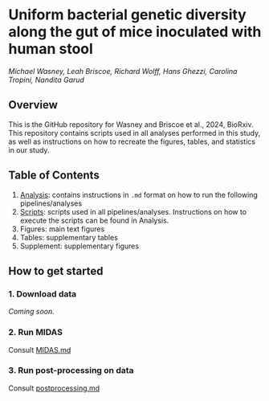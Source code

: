 # Uniform bacterial genetic diversity along the gut of mice inoculated with human stool
*Michael Wasney, Leah Briscoe, Richard Wolff, Hans Ghezzi, Carolina Tropini, Nandita Garud*

## Overview
This is the GitHub repository for Wasney and Briscoe et al., 2024, BioRxiv. This repository contains scripts used in all analyses performed in this study, as well as instructions on how to recreate the figures, tables, and statistics in our study. 

## Table of Contents

1. [Analysis](https://github.com/garudlab/Wasney-Briscoe-2024/tree/main/analysis): contains instructions in `.md` format on how to run the following pipelines/analyses
2. [Scripts](https://github.com/garudlab/Wasney-Briscoe-2024/tree/main/scripts): scripts used in all pipelines/analyses. Instructions on how to execute the scripts can be found in Analysis.
3. Figures: main text figures
4. Tables: supplementary tables
5. Supplement: supplementary figures

## How to get started

### 1. Download data

*Coming soon.*

### 2. Run MIDAS

Consult [MIDAS.md](https://github.com/garudlab/Wasney-Briscoe-2024/blob/main/analysis/MIDAS.md)

### 3. Run post-processing on data

Consult [postprocessing.md](https://github.com/garudlab/Wasney-Briscoe-2024/blob/main/analysis/postprocessing.md)
